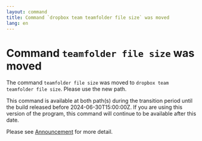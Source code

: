 ```yaml
---
layout: command
title: Command `dropbox team teamfolder file size` was moved
lang: en
---
```


# Command `teamfolder file size` was moved

The command `teamfolder file size` was moved to `dropbox team teamfolder file size`. Please use the new path.

This command is available at both path(s) during the transition period until the build released before 2024-06-30T15:00:00Z. If you are using this version of the program, this command will continue to be available after this date.

Please see [Announcement](https://github.com/watermint/toolbox/discussions/799) for more detail.


